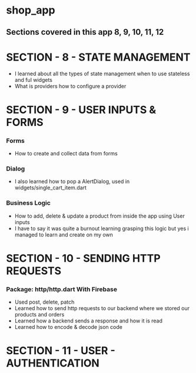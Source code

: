 # shop_app

## Sections covered in this app 8, 9, 10, 11, 12
# SECTION - 8 - STATE MANAGEMENT
- I learned about all the types of state management when to use stateless and ful widgets
- What is providers how to configure a provider

# SECTION - 9 - USER INPUTS & FORMS
### Forms
- How to create and collect data from forms
### Dialog
- I also learned how to pop a AlertDialog, used in widgets/single_cart_item.dart

### Business Logic
- How to add, delete & update a product from inside the app using User inputs
- I have to say it was quite a burnout learning grasping this logic but yes i managed to learn and create on my own

# SECTION - 10 - SENDING HTTP REQUESTS

### Package: http/http.dart With Firebase
- Used post, delete, patch
- Learned how to send http requests to our backend where we stored our products and orders
- Learned how a backend sends a response and how it is read
- Learned how to encode & decode json code

# SECTION - 11 - USER - AUTHENTICATION
